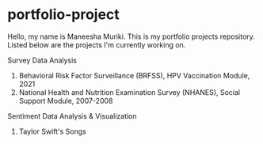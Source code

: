 # portfolio-project

Hello, my name is Maneesha Muriki. This is my portfolio projects repository. Listed below are the projects I'm currently working on. 

Survey Data Analysis 
1. Behavioral Risk Factor Surveillance (BRFSS), HPV Vaccination Module, 2021
2. National Health and Nutrition Examination Survey (NHANES), Social Support Module, 2007-2008

Sentiment Data Analysis & Visualization
1. Taylor Swift's Songs

